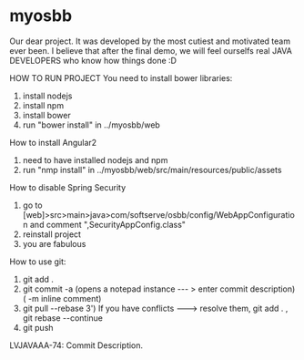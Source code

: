 # myosbb
Our dear project.
It was developed by the most cutiest and motivated team ever been.
I believe that after the final demo, we will feel ourselfs real JAVA DEVELOPERS who know how things done :D

HOW TO RUN PROJECT 
You need to install bower libraries:
1) install nodejs
2) install npm
3) install bower
4) run "bower install" in ../myosbb/web

How to install Angular2
1) need to have installed nodejs and npm
2) run "nmp install" in ../myosbb/web/src/main/resources/public/assets

How to disable Spring Security
1) go to [web]>src>main>java>com/softserve/osbb/config/WebAppConfiguration  and comment ",SecurityAppConfig.class"
2) reinstall project
3) you are fabulous


How to use git:

1) git add .
2) git commit -a (opens a notepad instance --- > enter commit description) ( -m inline comment)
3) git pull --rebase
3') If you have conflicts ---> resolve them, git add . ,  git rebase --continue
4) git push

LVJAVAAA-74: Commit Description.